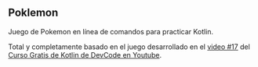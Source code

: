 ##  Poklemon

Juego de Pokemon en línea de comandos para practicar Kotlin.

Total y completamente basado en el juego desarrollado en el
[video #17](https://www.youtube.com/watch?v=Tw4BOZvSgt4&list=PLQCgNGUqLK4lmYxD8q7OXoh82bOdUT_cd&index=17)
del [Curso Gratis de Kotlin de DevCode en Youtube](https://www.youtube.com/watch?v=4go4ytjqUdg&list=PLQCgNGUqLK4lmYxD8q7OXoh82bOdUT_cd&index=1).
